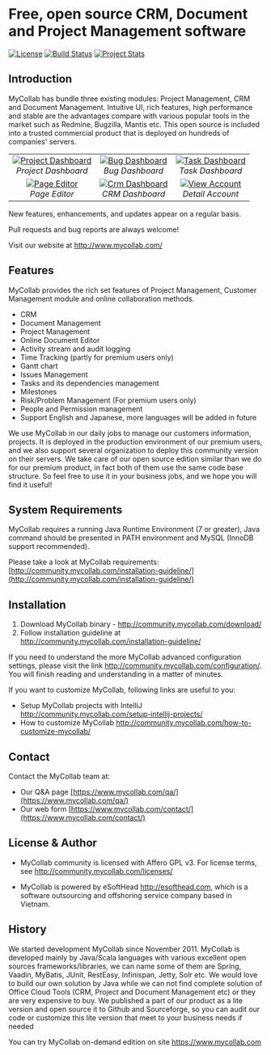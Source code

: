 # Free, open source CRM, Document and Project Management software
[![License](http://img.shields.io/badge/License-GPL-orange.svg)](http://www.gnu.org/copyleft/gpl.html) [![Build Status](https://travis-ci.org/esofthead/mycollab.svg?branch=master)](https://travis-ci.org/esofthead/mycollab) [![Project Stats](https://www.openhub.net/p/mycollab/widgets/project_thin_badge.gif)](https://www.openhub.net/p/mycollab)

## Introduction

MyCollab has bundle three existing modules: Project Management, CRM and Document Management. Intuitive UI, rich features, high performance and stable are the advantages compare with various popular tools in the market such as Redmine, Bugzilla, Mantis etc. This open source is included into a trusted commercial product that is deployed on hundreds of companies' servers.

<table>
  <tr>
    <td align="center">
      <a href="https://farm8.staticflickr.com/7628/16887333257_13dbb12d14_o.png" target="_blank" title="Project Dashboard">
        <img src="https://farm8.staticflickr.com/7628/16887333257_8c2e628113_m.jpg" alt="Project Dashboard">
      </a>
      <br />
      <em>Project Dashboard</em>
    </td>
    <td align="center">
      <a href="https://farm9.staticflickr.com/8713/16906942258_662a2e8263_o.png" target="_blank" title="Bug Dashboard">
        <img src="https://farm9.staticflickr.com/8713/16906942258_4988369db6_m.jpg" alt="Bug Dashboard">
      </a>
      <br />
      <em>Bug Dashboard</em>
    </td>
    <td align="center">
      <a href="https://farm8.staticflickr.com/7717/16887333327_5edda85b54_o.png" target="_blank" title="Task Dashboard">
        <img src="https://farm8.staticflickr.com/7717/16887333327_5dcb227bdb_m.jpg" alt="Task Dashboard">
      </a>
      <br />
      <em>Task Dashboard</em>
    </td>
  </tr>
  <tr>
    <td align="center">
      <a href="https://farm8.staticflickr.com/7717/16887333327_99300b47d5_o.png" target="_blank" title="Page Editor">
        <img src="https://farm8.staticflickr.com/7717/16887333327_7e63f7bc70_m.jpg" alt="Page Editor">
      </a>
      <br />
      <em>Page Editor</em>
    </td>
    <td align="center">
      <a href="https://farm9.staticflickr.com/8581/16414549727_a580a39234_o.png" target="_blank" title="Crm Dashboard">
        <img src="https://farm9.staticflickr.com/8581/16414549727_b99d82c131_m.jpg" alt="Crm Dashboard">
      </a>
      <br />
      <em>CRM Dashboard</em>
    </td>
    <td align="center">
      <a href="https://farm9.staticflickr.com/8610/16434669088_d67688ee20_o.png" target="_blank" title="View Account">
        <img src="https://farm9.staticflickr.com/8610/16434669088_9bb103e793_m.jpg" alt="View Account">
      </a>
      <br />
      <em>Detail Account</em>
    </td>
  </tr>
</table>

New features, enhancements, and updates appear on a regular basis.

Pull requests and bug reports are always welcome!

Visit our website at http://www.mycollab.com/

## Features
MyCollab provides the rich set features of Project Management, Customer Management module and online collaboration methods.
  * CRM
  * Document Management
  * Project Management
  * Online Document Editor
  * Activity stream and audit logging
  * Time Tracking (partly for premium users only)
  * Gantt chart
  * Issues Management
  * Tasks and its dependencies management
  * Milestones
  * Risk/Problem Management (For premium users only)
  * People and Permission management
  * Support English and Japanese, more languages will be added in future

We use MyCollab in our daily jobs to manage our customers information, projects. It is deployed in the production environment of our premium users, and we also support several organization to deploy this community version on their servers. We take care of our open source edition similar than we do for our premium product, in fact both of them use the same code base structure. So feel free to use it in your business jobs, and we hope you will find it useful!

## System Requirements
MyCollab requires a running Java Runtime Environment (7 or greater), Java command should be presented in PATH environment and MySQL (InnoDB support recommended).

Please take a look at MyCollab requirements:
    [http://community.mycollab.com/installation-guideline/](http://community.mycollab.com/installation-guideline/)

## Installation

1. Download MyCollab binary - http://community.mycollab.com/download/
2. Follow installation guideline at http://community.mycollab.com/installation-guideline/

If you need to understand the more MyCollab advanced configuration settings, please visit the link http://community.mycollab.com/configuration/. You will finish reading and understanding in a matter of minutes.

If you want to customize MyCollab, following links are useful to you:
* Setup MyCollab projects with IntelliJ http://community.mycollab.com/setup-intellij-projects/
* How to customize MyCollab http://community.mycollab.com/how-to-customize-mycollab/

## Contact
Contact the MyCollab team at:
* Our Q&A page [https://www.mycollab.com/qa/](https://www.mycollab.com/qa/)
* Our web form [https://www.mycollab.com/contact/](https://www.mycollab.com/contact/)

## License & Author

* MyCollab community is licensed with Affero GPL v3. For license terms, see http://community.mycollab.com/licenses/

* MyCollab is powered by eSoftHead http://esofthead.com, which is a software outsourcing and offshoring service company based in Vietnam.



## History
We started development MyCollab since November 2011. MyCollab is developed mainly by Java/Scala languages with various excellent open sources frameworks/libraries, we can name some of them are Spring, Vaadin, MyBatis, JUnit, RestEasy, Infinispan, Jetty, Solr etc. We would love to build our own solution by Java while we can not find complete solution of Office Cloud Tools (CRM, Project and Document Management etc) or they are very expensive to buy. We published a part of our product as a lite version and open source it to Github and Sourceforge, so you can audit our code or customize this lite version that meet to your business needs if needed

You can try MyCollab on-demand edition on site https://www.mycollab.com

